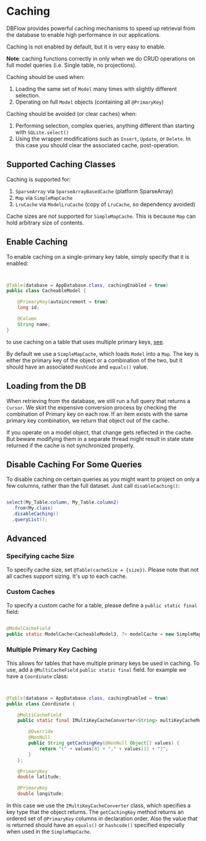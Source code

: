 # Caching

DBFlow provides powerful caching mechanisms to speed up retrieval from the database
to enable high performance in our applications.

Caching is not enabled by default, but it is very easy to enable.

**Note**: caching functions correctly in only when we do CRUD operations on full model queries (i.e. Single table, no projections).

Caching should be used when:
  1. Loading the same set of `Model` many times with slightly different selection.
  2. Operating on full `Model` objects (containing all `@PrimaryKey`)

Caching should be avoided (or clear caches) when:
  1. Performing selection, complex queries, anything different than starting with `SQLite.select()`
  2. Using the wrapper modifications such as `Insert`, `Update`, or `Delete`. In this case you should clear the associated cache, post-operation.

## Supported Caching Classes

Caching is supported for:
  1. `SparseArray` via `SparseArrayBasedCache` (platform SparseArray)
  2. `Map` via `SimpleMapCache`
  3. `LruCache` via `ModelLruCache` (copy of `LruCache`, so dependency avoided)

Cache sizes are not supported for `SimpleMapCache`. This is because `Map` can hold
arbitrary size of contents.

## Enable Caching

To enable caching on a single-primary key table, simply specify that it is enabled:

```java


@Table(database = AppDatabase.class, cachingEnabled = true)
public class CacheableModel {

    @PrimaryKey(autoincrement = true)
    long id;

    @Column
    String name;
}

```

to use caching on a table that uses multiple primary keys, [see](/usage2/Caching.md#multiple-primary-key-caching).

By default we use a `SimpleMapCache`, which loads `Model` into a `Map`. The key is
either the primary key of the object or a combination of the two, but it should have
an associated `HashCode` and `equals()` value.

## Loading from the DB

When retrieving from the database, we still run a full query that returns a `Cursor`.
We skirt the expensive conversion process by checking the combination of Primary key on each row.
If an item exists with the same primary key combination, we return that object out of the cache.

If you operate on a model object, that change gets reflected in the cache. But beware
modifying them in a separate thread might result in state state returned if the cache is not synchronized
properly.

## Disable Caching For Some Queries

To disable caching on certain queries as you might want to project on only a few columns,
rather than the full dataset. Just call `disableCaching()`:

```java

select(My_Table.column, My_Table.column2)
  .from(My.class)
  .disableCaching()
  .queryList();

```

## Advanced

### Specifying cache Size

To specify cache size, set `@Table(cacheSize = {size})`. Please note that not all
caches support sizing. It's up to each cache.  

### Custom Caches

To specify a custom cache for a table, please define a `public static final` field:

```java

@ModelCacheField
public static ModelCache<CacheableModel3, ?> modelCache = new SimpleMapCache<>(); // replace with any cache you want.

```

### Multiple Primary Key Caching

This allows for tables that have multiple primary keys be used in caching. To use,
add a `@MultiCacheField` `public static final` field.
for example we have a `Coordinate` class:


```java


@Table(database = AppDatabase.class, cachingEnabled = true)
public class Coordinate {

    @MultiCacheField
    public static final IMultiKeyCacheConverter<String> multiKeyCacheModel = new IMultiKeyCacheConverter<String>() {

        @Override
        @NonNull
        public String getCachingKey(@NonNull Object[] values) {
            return "(" + values[0] + "," + values[1] + ")";
        }
    };

    @PrimaryKey
    double latitude;

    @PrimaryKey
    double longitude;


```

In this case we use the `IMultiKeyCacheConverter` class, which specifies a key type
that the object returns. The `getCachingKey` method returns an ordered set of `@PrimaryKey`
columns in declaration order. Also the value that is returned should have an `equals()` or `hashcode()` specified
especially when used in the `SimpleMapCache`.
